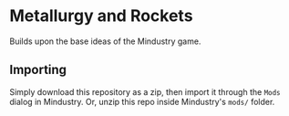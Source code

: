 # Metallurgy and Rockets
Builds upon the base ideas of the Mindustry game.

## Importing

Simply download this repository as a zip, then import it through the `Mods` dialog in Mindustry. Or, unzip this repo inside Mindustry's `mods/` folder.

